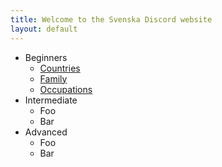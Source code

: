 ```yaml
---
title: Welcome to the Svenska Discord website
layout: default
---
```


* Beginners
    * [Countries](courses/beginner/countries.html)
    * [Family](courses/beginner/family.html)
    * [Occupations](courses/beginner/occupations.html)
* Intermediate
    * Foo
    * Bar
* Advanced
    * Foo
    * Bar
